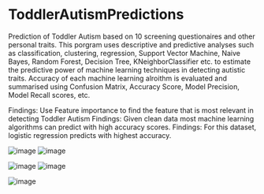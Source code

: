 # ToddlerAutismPredictions

Prediction of Toddler Autism based on 10 screening questionaires and other personal traits. This porgram uses descriptive and predictive analyses such as classification, clustering, regression, Support Vector Machine, Naive Bayes, Random Forest, Decision Tree, KNeighborClassifier etc. to estimate the predictive power of machine learning techniques in detecting autistic traits. Accuracy of each machine learning alroithm is evaluated and summarised using Confusion Matrix, Accuracy Score, Model Precision, Model Recall scores, etc.

Findings: Use Feature importance to find the feature that is most relevant in detecting Toddler Autism
Findings: Given clean data most machine learning algorithms can predict with high accuracy scores.
Findings: For this dataset, logistic regression predicts with highest accuracy.


![image](https://user-images.githubusercontent.com/35645038/188266309-43d6cbe1-f542-4bae-a1fb-de4726c6a0d2.png)
![image](https://user-images.githubusercontent.com/35645038/188266951-ee3024dd-5c5f-46b3-83f0-1f335d4504bb.png)

![image](https://user-images.githubusercontent.com/35645038/188266397-e8bfb878-d8a1-4687-9798-ccd795af44f0.png)
![image](https://user-images.githubusercontent.com/35645038/188266491-06d1d114-a098-4bf9-88b4-e0539d17bae0.png)

![image](https://user-images.githubusercontent.com/35645038/188266345-0f201fee-afbb-4b43-b450-45c1c62002c5.png)

